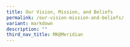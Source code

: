 ```yaml
---
title: Our Vision, Mission, and Beliefs
permalink: /our-vision-mission-and-beliefs/
variant: markdown
description: ""
third_nav_title: MK@Meridian
---
```

